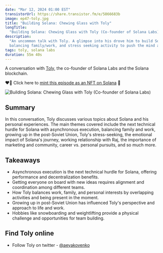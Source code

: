 ```yaml
---
date: "Mar 12, 2024 01:00 EST"
transistorUrl: https://share.transistor.fm/e/5866683b
image: ep47-toly.jpg
title: "Building Solana: Chewing Glass with Toly"
longTitle:
  "Building Solana: Chewing Glass with Toly (Co-founder of Solana Labs)"
description:
  "An uncommon talk with Toly. A glimpse into his drove him to build Solana, him
  balancing family/work, and stress seeking activity to push the mind and body."
tags: toly, solana labs
duration: 55m 40s
---
```


A conversation with [Toly](https://twitter.com/aeyakovenko), the co-founder of
Solana Labs and the Solana blockchain.

❤️‍🔥 Click here to
[mint this episode as an NFT on Solana](https://solfate.link/mint47) 💪

![Building Solana: Chewing Glass with Toly (Co-founder of Solana Labs)](/content/media/podcast/episodes/ep47-toly.jpg)

## Summary

In this conversation, Toly discusses various topics about Solana and his
personal experiences. The main themes covered include the next technical hurdle
for Solana with asynchronous execution, balancing family and work, growing up in
the post-Soviet Union, Toly's stress-seeking, the emotional impact of Solana's
journey, working relationship with Raj, the importance of marketing and
community, career vs. personal pursuits, and so much more.

## Takeaways

- Asynchronous execution is the next technical hurdle for Solana, offering
  performance and decentralization benefits.
- Getting everyone on board with new ideas requires alignment and coordination
  among different teams.
- How Toly balances work, family, and personal interests by overlapping
  activities and being present in the moment.
- Growing up in post-Soviet Union has influenced Toly's perspective and approach
  to life and work.
- Hobbies like snowboarding and weightlifting provide a physical challenge and
  opportunities for team building.

## Find Toly online

- Follow Toly on twitter - [@aeyakovenko](https://twitter.com/aeyakovenko)
